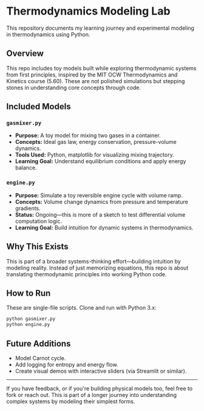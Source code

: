 # Thermodynamics Modeling Lab

This repository documents my learning journey and experimental modeling in thermodynamics using Python.

## Overview
This repo includes toy models built while exploring thermodynamic systems from first principles, inspired by the MIT OCW Thermodynamics and Kinetics course (5.60). These are not polished simulations but stepping stones in understanding core concepts through code.

## Included Models

### `gasmixer.py`
- **Purpose:** A toy model for mixing two gases in a container.
- **Concepts:** Ideal gas law, energy conservation, pressure-volume dynamics.
- **Tools Used:** Python, matplotlib for visualizing mixing trajectory.
- **Learning Goal:** Understand equilibrium conditions and apply energy balance.

### `engine.py`
- **Purpose:** Simulate a toy reversible engine cycle with volume ramp.
- **Concepts:** Volume change dynamics from pressure and temperature gradients.
- **Status:** Ongoing—this is more of a sketch to test differential volume computation logic.
- **Learning Goal:** Build intuition for dynamic systems in thermodynamics.

## Why This Exists
This is part of a broader systems-thinking effort—building intuition by modeling reality. Instead of just memorizing equations, this repo is about translating thermodynamic principles into working Python code.

## How to Run
These are single-file scripts. Clone and run with Python 3.x:
```bash
python gasmixer.py
python engine.py
```

## Future Additions
- Model Carnot cycle.
- Add logging for entropy and energy flow.
- Create visual demos with interactive sliders (via Streamlit or similar).

---

If you have feedback, or if you're building physical models too, feel free to fork or reach out. This is part of a longer journey into understanding complex systems by modeling their simplest forms.
